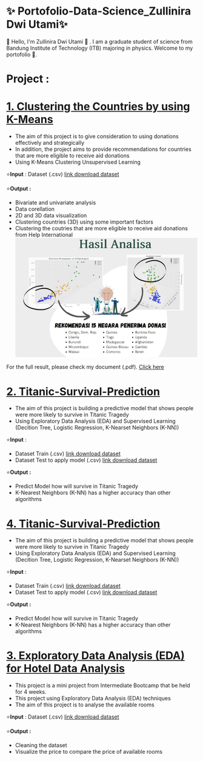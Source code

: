  #  ✨ Portofolio-Data-Science_Zullinira Dwi Utami✨
🙋 Hello, I'm Zullinira Dwi Utami :wave: . I am a graduate student of science from Bandung Institute of Technology (ITB) majoring in physics. Welcome to my portofolio :receipt:.

# Project : 
# [1. Clustering the Countries by using K-Means ](https://github.com/Zullinira/Mini-Project-K-Means--Cluster-ML)
  - The aim of this project is to give consideration to using donations effectively and strategically
  - In addition, the project aims to provide recommendations for countries that are more eligible to receive aid donations
  - Using K-Means Clustering Unsupervised Learning
  
  ⭐**Input** : Dataset (.csv) [link download dataset](https://github.com/Zullinira/Mini-Project-K-Means--Cluster-ML/blob/main/Data_Negara_HELP.csv)
  
  ⭐**Output :**
  - Bivariate and univariate analysis
  - Data corellation 
  - 2D and 3D data visualization
  - Clustering countries (3D) using some important factors 
  - Clustering the coutries that are more eligible to receive aid donations from Help International
 ![alt text](https://github.com/Zullinira/Mini-Project-K-Means--Cluster-ML/blob/main/hasil.JPG)
 
 For the full result, please check my document (.pdf). [Click here](https://github.com/Zullinira/Mini-Project-K-Means--Cluster-ML/blob/main/Final%20Project%20Zullinira.pdf)
 
# [2. Titanic-Survival-Prediction](https://github.com/Zullinira/Titanic-Survival-Prediction)
  - The aim of this project is building a predictive model that shows people were more likely to survive in Titanic Tragedy
  - Using Exploratory Data Analysis (EDA) and Supervised Learning (Decition Tree, Logistic Regression, K-Nearset Neighbors (K-NN))
  
  ⭐**Input** : 
  - Dataset Train (.csv) [link download dataset](https://github.com/Zullinira/Titanic-Survival-Prediction/blob/main/train1.csv)
  - Dataset Test to apply model (.csv) [link download dataset](https://github.com/Zullinira/Titanic-Survival-Prediction/blob/main/test.csv)
  
  ⭐**Output :**
  - Predict Model how will survive in Titanic Tragedy
  - K-Nearest Neighbors (K-NN) has a higher accuracy than other algorithms

# [4. Titanic-Survival-Prediction](https://github.com/Zullinira/Titanic-Survival-Prediction)
  - The aim of this project is building a predictive model that shows people were more likely to survive in Titanic Tragedy
  - Using Exploratory Data Analysis (EDA) and Supervised Learning (Decition Tree, Logistic Regression, K-Nearset Neighbors (K-NN))
  
  ⭐**Input** : 
  - Dataset Train (.csv) [link download dataset](https://github.com/Zullinira/Titanic-Survival-Prediction/blob/main/train1.csv)
  - Dataset Test to apply model (.csv) [link download dataset](https://github.com/Zullinira/Titanic-Survival-Prediction/blob/main/test.csv)
  
  ⭐**Output :**
  - Predict Model how will survive in Titanic Tragedy
  - K-Nearest Neighbors (K-NN) has a higher accuracy than other algorithms
  
# [3. Exploratory Data Analysis (EDA) for Hotel Data Analysis](https://github.com/Zullinira/EDA-for-Hotel-Data-Analysis)
  - This project is a mini project from Intermediate Bootcamp that be held for 4 weeks.
  - This project using Exploratory Data Analysis (EDA) techniques 
  - The aim of this project is to analyse the available rooms
  
 ⭐**Input** : Dataset (.csv) [link download dataset](https://github.com/Zullinira/EDA-for-Hotel-Data-Analysis/blob/main/airbnb.csv)
  
 ⭐**Output :**
  - Cleaning the dataset
  - Visualize the price to compare the price of available rooms
